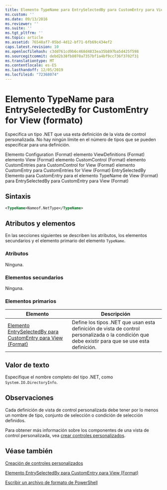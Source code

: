 ```yaml
---
title: Elemento TypeName para EntrySelectedBy para CustomEntry para View (Format) | Microsoft Docs
ms.custom: ''
ms.date: 09/13/2016
ms.reviewer: ''
ms.suite: ''
ms.tgt_pltfrm: ''
ms.topic: article
ms.assetid: 76548af7-05bd-4d12-bf71-6fb69c434ef2
caps.latest.revision: 10
ms.openlocfilehash: c3dd761cd9b6c468d4833ea35b897ba5d425f598
ms.sourcegitcommit: debd2b38fb8070a7357bf1a4bf9cc736f3702f31
ms.translationtype: MT
ms.contentlocale: es-ES
ms.lasthandoff: 12/05/2019
ms.locfileid: "72368074"
---
```

# <a name="typename-element-for-entryselectedby-for-customentry-for-view-format"></a>Elemento TypeName para EntrySelectedBy for CustomEntry for View (formato)

Especifica un tipo .NET que usa esta definición de la vista de control personalizada. No hay ningún límite en el número de tipos que se pueden especificar para una definición.

Elemento Configuration (Format) elemento ViewDefinitions (Format) elemento View (Format) elemento CustomControl (Format) elemento CustomEntries para CustomControl for View (Format) elemento CustomEntry para CustomEntries for View (Format) EntrySelectedBy Elemento para CustomEntry para el elemento TypeName de View (Format) para EntrySelectedBy para CustomEntry para View (Format)

## <a name="syntax"></a>Sintaxis

```xml
<TypeName>Nameof.NetType</TypeName>
```

## <a name="attributes-and-elements"></a>Atributos y elementos

En las secciones siguientes se describen los atributos, los elementos secundarios y el elemento primario del elemento `TypeName`.

### <a name="attributes"></a>Atributos

Ninguna.

### <a name="child-elements"></a>Elementos secundarios

Ninguna.

### <a name="parent-elements"></a>Elementos primarios

|Elemento|Descripción|
|-------------|-----------------|
|[Elemento EntrySelectedBy para CustomEntry para View (Format)](./entryselectedby-element-for-customentry-for-customcontrol-for-view-format.md)|Define los tipos .NET que usan esta definición de vista de control personalizada o la condición que debe existir para que se use esta definición.|

## <a name="text-value"></a>Valor de texto

Especifique el nombre completo del tipo .NET, como `System.IO.DirectoryInfo`.

## <a name="remarks"></a>Observaciones

Cada definición de vista de control personalizada debe tener por lo menos un nombre de tipo, conjunto de selección o condición de selección definidos.

Para obtener más información sobre los componentes de una vista de control personalizada, vea [crear controles personalizados](./creating-custom-controls.md).

## <a name="see-also"></a>Véase también

[Creación de controles personalizados](./creating-custom-controls.md)

[Elemento EntrySelectedBy para CustomEntry para View (Format)](./entryselectedby-element-for-customentry-for-customcontrol-for-view-format.md)

[Escribir un archivo de formato de PowerShell](./writing-a-powershell-formatting-file.md)

